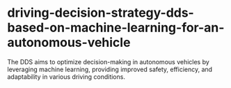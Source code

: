 # driving-decision-strategy-dds-based-on-machine-learning-for-an-autonomous-vehicle
The DDS aims to optimize decision-making in autonomous vehicles by leveraging machine learning, providing improved safety, efficiency, and adaptability in various driving conditions.
